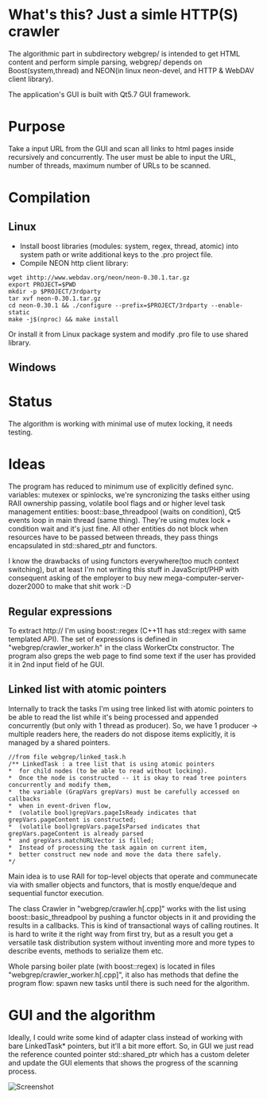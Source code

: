 # What's this? Just a simle HTTP(S) crawler
The algorithmic part in subdirectory webgrep/ is intended to get HTML content
and perform simple parsing, webgrep/ depends on Boost(system,thread)
and NEON(in linux neon-devel, and HTTP & WebDAV client library).

The application's GUI is built with Qt5.7 GUI framework.

# Purpose
Take a input URL from the GUI and scan all links to html pages inside recursively and concurrently.
The user must be able to input the URL, number of threads, maximum number of URLs to be scanned.

# Compilation
## Linux
+ Install boost libraries (modules: system, regex, thread, atomic) into system path or
write additional keys to the .pro project file.
+ Compile NEON http client library:
```
wget ihttp://www.webdav.org/neon/neon-0.30.1.tar.gz
export PROJECT=$PWD
mkdir -p $PROJECT/3rdparty
tar xvf neon-0.30.1.tar.gz
cd neon-0.30.1 && ./configure --prefix=$PROJECT/3rdparty --enable-static
make -j$(nproc) && make install
```
Or install it from Linux package system and modify .pro file to use shared library.

## Windows


# Status
The algorithm is working with minimal use of mutex locking, it needs testing.

# Ideas
The program has reduced to minimum use of explicitly defined sync. variables: mutexex or spinlocks,
we're syncronizing the tasks either using RAII ownership passing,
volatile bool flags and or higher
level task management entities: boost::base_threadpool (waits on condition),
Qt5 events loop in main thread (same thing).
They're using mutex lock + condition wait and it's just fine.
All other entities do not block when resources have to be passed between threads,
they pass things encapsulated in std::shared_ptr and functors.

I know the drawbacks of using functors everywhere(too much context switching),
but at least I'm not writing this stuff in JavaScript/PHP with consequent asking of the
employer to buy new mega-computer-server-dozer2000 to make that shit work :-D

## Regular expressions
To extract http:// I'm using boost::regex (C++11 has std::regex with same templated API).
The set of expressions is defined in "webgrep/crawler_worker.h" in the class WorkerCtx constructor.
The program also greps the web page to find some text if the user has provided it in 2nd input field of he GUI.

## Linked list with atomic pointers
Internally to track the tasks I'm using tree linked list with atomic pointers to be able to read the list
while it's being processed and appended concurrently (but only with 1 thread as producer).
So, we have 1 producer -> multiple readers here, the readers do not dispose items explicitly,
it is managed by a shared pointers.

```
//from file webgrep/linked_task.h
/** LinkedTask : a tree list that is using atomic pointers
*  for child nodes (to be able to read without locking).
*  Once the node is constructed -- it is okay to read tree pointers concurrently and modify them,
*  the variable (GrapVars grepVars) must be carefully accessed on callbacks
*  when in event-driven flow,
*  (volatile bool)grepVars.pageIsReady indicates that grepVars.pageContent is constructed;
*  (volatile bool)grepVars.pageIsParsed indicates that grepVars.pageContent is already parsed
*  and grepVars.matchURLVector is filled;
*  Instead of processing the task again on current item,
*  better construct new node and move the data there safely.
*/
```
Main idea is to use RAII for top-level objects that operate and communecate via
with smaller objects and functors,
that is mostly enque/deque and sequential functor execution.

The class Crawler in "webgrep/crawler.h[.cpp]" works with the list using boost::basic_threadpool
by pushing a functor objects in it and providing the results in a callbacks.
This is kind of transactional ways of calling routines.
It is hard to write it the right way from first try,
but as a result you get a versatile task distribution system
without inventing more and more types to describe events, methods to serialize them etc.

Whole parsing boiler plate (with boost::regex) is located in files "webgrep/crawler_worker.h[.cpp]",
it also has methods that define the program flow: spawn new tasks until there is such need for the
algorithm.

# GUI and the algorithm
Ideally, I could write some kind of adapter class instead of working with bare LinkedTask* pointers,
but it'll a bit more effort.
So, in GUI we just read the reference counted pointer std::shared_ptr<LinkedTask> which has a custom
deleter and update the GUI elements that shows the progress of the scanning process.


![Screenshot](https://raw.githubusercontent.com/blinkenlichten/test03-v03/master/images/screenshot.png)

